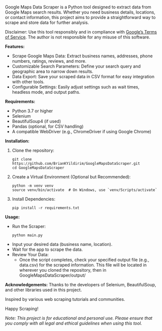 Google Maps Data Scraper is a Python tool designed to extract data from Google Maps search results. Whether you need business details, locations, or contact information, this project aims to provide a straightforward way to scrape and store data for further analysis.

Disclaimer: Use this tool responsibly and in compliance with [Google’s Terms of Service]([url](https://policies.google.com/terms?hl=en-US)). The author is not responsible for any misuse of this software.

**Features:**  
- Scrape Google Maps Data: Extract business names, addresses, phone numbers, ratings, reviews, and more.
- Customizable Search Parameters: Define your search query and geographic area to narrow down results.
- Data Export: Save your scraped data in CSV format for easy integration with other tools.
- Configurable Settings: Easily adjust settings such as wait times, headless mode, and output paths.

**Requirements:**
- Python 3.7 or higher
- Selenium
- BeautifulSoup4 (if used)
- Pandas (optional, for CSV handling)
- A compatible WebDriver (e.g., ChromeDriver if using Google Chrome)

**Installation:**
1. Clone the repository:
   ```
   git clone https://github.com/BrianKYildirim/GoogleMapsDataScraper.git
   cd GoogleMapsDataScraper
   ```
2. Create a Virtual Environment (Optional but Recommended):
   ```
   python -m venv venv
   source venv/bin/activate  # On Windows, use `venv/Scripts/activate`
   ```
3. Install Dependencies:
   ```
   pip install -r requirements.txt
   ```

**Usage:**
- Run the Scraper:
  ```
  python main.py
  ```
- Input your desired data (business name, location).
- Wait for the app to scrape the data.
- Review Your Data:
  - Once the script completes, check your specified output file (e.g., data.csv) for the scraped information. This file will be located in  wherever you cloned the repository, then in GoogleMapsDataScraper/output/

**Acknowledgements:**
Thanks to the developers of Selenium, BeautifulSoup, and other libraries used in this project.

Inspired by various web scraping tutorials and communities.

Happy Scraping!

_Note: This project is for educational and personal use. Please ensure that you comply with all legal and ethical guidelines when using this tool._


